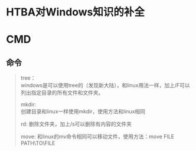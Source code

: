 # HTBA对Windows知识的补全

# CMD

## 命令

>tree：  
>windows是可以使用tree的（发现新大陆），和linux用法一样，加上/F可以列出指定目录的所有文件和文件夹。
>
>mkdir:  
>创建目录和linux一样使用mkdir，使用方法和linux相同
>
>rd:
>删除文件夹，加上/s可以删除有内容的文件夹
>
>move:
>和linux的mv命令相同可以移动文件，使用方法：move FILE PATH\TO\FILE
>
>
